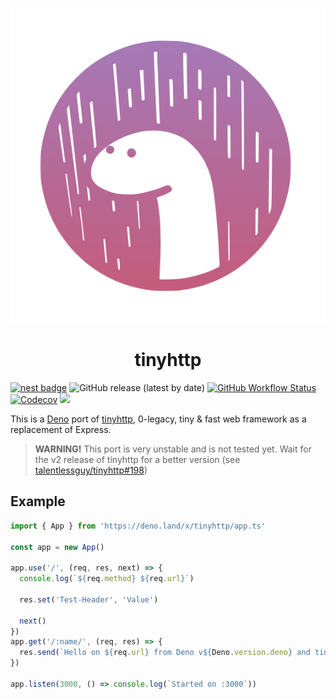 <p align="center">
  <img src="logo.svg"  />
  <h1 align="center">tinyhttp</h1>
</p>

[![nest badge](https://nest.land/badge.svg)](https://nest.land/package/tinyhttp) ![GitHub release (latest by date)](https://img.shields.io/github/v/release/talentlessguy/tinyhttp-deno?style=flat-square) [![GitHub Workflow Status][gh-actions-img]][github-actions]
[![Codecov][codecov-badge]][codecov] [![][docs-badge]][docs]

This is a [Deno](https://deno.land) port of [tinyhttp](https://github.com/talentlessguy/tinyhttp), 0-legacy, tiny &amp; fast web framework as a replacement of Express.

> **WARNING!** This port is very unstable and is not tested yet. Wait for the v2 release of tinyhttp for a better version (see [talentlessguy/tinyhttp#198](https://github.com/talentlessguy/tinyhttp/issues/198))

## Example

```ts
import { App } from 'https://deno.land/x/tinyhttp/app.ts'

const app = new App()

app.use('/', (req, res, next) => {
  console.log(`${req.method} ${req.url}`)

  res.set('Test-Header', 'Value')

  next()
})
app.get('/:name/', (req, res) => {
  res.send(`Hello on ${req.url} from Deno v${Deno.version.deno} and tinyhttp! 🦕`)
})

app.listen(3000, () => console.log(`Started on :3000`))
```

[gh-actions-img]: https://img.shields.io/github/workflow/status/talentlessguy/tinyhttp/CI?style=flat-square
[codecov]: https://codecov.io/gh/talentlessguy/tinyhttp-deno
[github-actions]: https://github.com/talentlessguy/tinyhttp-deno/actions
[license]: https://github.com/talentlessguy/tinyhttp-deno/blob/master/LICENSE
[codecov-badge]: https://img.shields.io/codecov/c/gh/talentlessguy/tinyhttp-deno?style=flat-square
[docs-badge]: https://img.shields.io/github/v/release/talentlessguy/tinyhttp-deno?color=yellow&label=Docs&logo=deno&style=flat-square
[docs]: https://doc.deno.land/https/deno.land/x/tinyhttp/mod.ts
